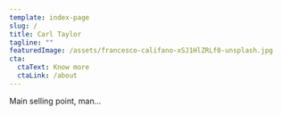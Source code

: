 ```yaml
---
template: index-page
slug: /
title: Carl Taylor
tagline: ""
featuredImage: /assets/francesco-califano-xSJ1HlZRLf0-unsplash.jpg
cta:
  ctaText: Know more
  ctaLink: /about
---
```


Main selling point, man...
